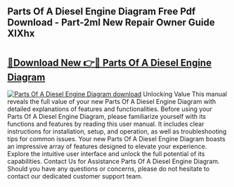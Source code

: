 ## Parts Of A Diesel Engine Diagram Free Pdf Download - Part-2ml New Repair Owner Guide XIXhx

# <h2><a href="http://dfo19k.blite.top/?on=Parts+Of+A+Diesel+Engine+Diagram">🔗Download New 👉🔴 Parts Of A Diesel Engine Diagram</a></h2>

[![Parts Of A Diesel Engine Diagram download](https://i.imgur.com/lujVjoI.png)](http://dfo19k.blite.top/?on=Parts+Of+A+Diesel+Engine+Diagram)
Unlocking Value This manual reveals the full value of your new Parts Of A Diesel Engine Diagram with detailed explanations of features and functionalities. Before using your Parts Of A Diesel Engine Diagram, please familiarize yourself with its functions and features by reading this user manual. It includes clear instructions for installation, setup, and operation, as well as troubleshooting tips for common issues. Your new Parts Of A Diesel Engine Diagram boasts an impressive array of features designed to elevate your experience. Explore the intuitive user interface and unlock the full potential of its capabilities. Contact Us for Assistance Parts Of A Diesel Engine Diagram. Should you have any questions or concerns, please do not hesitate to contact our dedicated customer support team.
